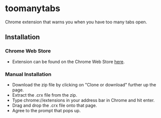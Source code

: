 # toomanytabs
Chrome extension that warns you when you have too many tabs open.

## Installation
### Chrome Web Store
* Extension can be found on the Chrome Web Store [here](https://chrome.google.com/webstore/detail/too-many-tabs/mflaafpnchlaogehgbdbjjcohbgdbmdm).

### Manual Installation
* Download the zip file by clicking on "Clone or download" further up the page.
* Extract the .crx file from the zip.
* Type chrome://extensions in your address bar in Chrome and hit enter.
* Drag and drop the .crx file onto that page.
* Agree to the prompt that pops up.
